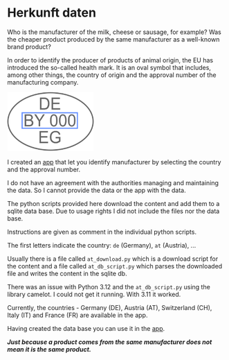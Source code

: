 # Herkunft daten

Who is the manufacturer of the milk, cheese or sausage, for example? Was the cheaper product produced by the same manufacturer as a well-known brand product?

In order to identify the producer of products of animal origin, the EU has introduced the so-called health mark. It is an oval symbol that includes, among other things, the country of origin and the approval number of the manufacturing company.

<img src="assets/image.png" alt="health mark example" width="200" height="auto">

I created an [app](https://github.com/rokozeit/herkunft) that let you identify manufacturer by selecting the country and the approval number.

I do not have an agreement with the authorities managing and maintaining the data. So I cannot provide the data or the app with the data.


The python scripts provided here download the content and add them to a sqlite data base. Due to usage rights I did not include the files nor the data base.

Instructions are given as comment in the individual python scripts.

The first letters indicate the country: `de` (Germany), `at` (Austria), ...

Usually there is a file called `at_download.py` which is a download script for the content and a file called `at_db_script.py` which parses the downloaded file and writes the content in the sqlite db.

There was an issue with Python 3.12 and the `at_db_script.py` using the library camelot. I could not get it running. With 3.11 it worked.

Currently, the countries - Germany (DE), Austria (AT), Switzerland (CH), Italy (IT) and France (FR) are available in the app.

Having created the data base you can use it in the [app](https://github.com/rokozeit/herkunft).

*__Just because a product comes from the same manufacturer does not mean it is the same product.__*